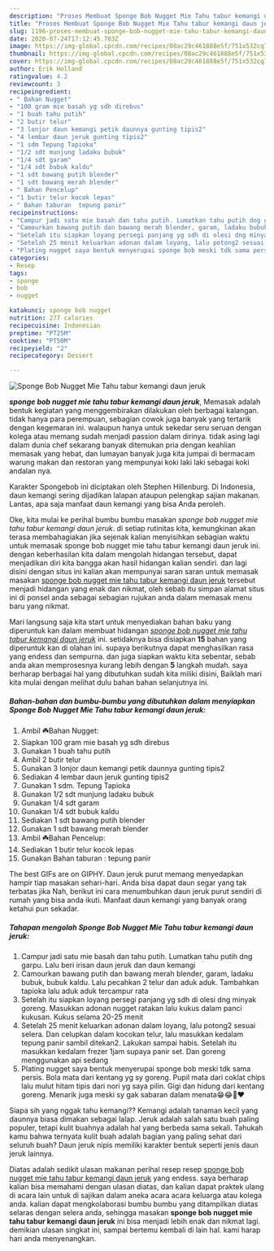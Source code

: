 ```yaml
---
description: "Proses Membuat Sponge Bob Nugget Mie Tahu tabur kemangi daun jeruk Lezat"
title: "Proses Membuat Sponge Bob Nugget Mie Tahu tabur kemangi daun jeruk Lezat"
slug: 1196-proses-membuat-sponge-bob-nugget-mie-tahu-tabur-kemangi-daun-jeruk-lezat
date: 2020-07-24T17:12:45.703Z
image: https://img-global.cpcdn.com/recipes/08ac29c461888e5f/751x532cq70/sponge-bob-nugget-mie-tahu-tabur-kemangi-daun-jeruk-foto-resep-utama.jpg
thumbnail: https://img-global.cpcdn.com/recipes/08ac29c461888e5f/751x532cq70/sponge-bob-nugget-mie-tahu-tabur-kemangi-daun-jeruk-foto-resep-utama.jpg
cover: https://img-global.cpcdn.com/recipes/08ac29c461888e5f/751x532cq70/sponge-bob-nugget-mie-tahu-tabur-kemangi-daun-jeruk-foto-resep-utama.jpg
author: Erik Holland
ratingvalue: 4.2
reviewcount: 3
recipeingredient:
- " Bahan Nugget"
- "100 gram mie basah yg sdh direbus"
- "1 buah tahu putih"
- "2 butir telur"
- "3 lonjor daun kemangi petik daunnya gunting tipis2"
- "4 lembar daun jeruk gunting tipis2"
- "1 sdm Tepung Tapioka"
- "1/2 sdt munjung ladaku bubuk"
- "1/4 sdt garam"
- "1/4 sdt bubuk kaldu"
- "1 sdt bawang putih blender"
- "1 sdt bawang merah blender"
- " Bahan Pencelup"
- "1 butir telur kocok lepas"
- " Bahan taburan  tepung panir"
recipeinstructions:
- "Campur jadi satu mie basah dan tahu putih. Lumatkan tahu putih dng garpu. Lalu beri irisan daun jeruk dan daun kemangi"
- "Camourkan bawang putih dan bawang merah blender, garam, ladaku bubuk, bubuk kaldu. Lalu pecahkan 2 telur dan aduk aduk. Tambahkan tapioka lalu aduk aduk tercampur rata"
- "Setelah itu siapkan loyang persegi panjang yg sdh di olesi dng minyak goreng. Masukkan adonan nugget ratakan lalu kukus dalam panci kukusan. Kukus selama 20-25 menit"
- "Setelah 25 menit keluarkan adonan dalam loyang, lalu potong2 sesuai selera. Dan celupkan dalam kocokan telur, lalu masukkan kedalam tepung panir sambil ditekan2. Lakukan sampai habis. Setelah itu masukkan kedalam frezer 1jam supaya panir set. Dan goreng menggunakan api sedang"
- "Plating nugget saya bentuk menyerupai sponge bob meski tdk sama persis. Bola mata dari kentang yg sy goreng. Pupil mata dari coklat chips lalu mulut hitam tipis dari nori yg saya pilin. Gigi dan hidung dari kentang goreng. Menarik juga meski sy gak sabaran dalam menata😁😂🙏❤️"
categories:
- Resep
tags:
- sponge
- bob
- nugget

katakunci: sponge bob nugget 
nutrition: 277 calories
recipecuisine: Indonesian
preptime: "PT25M"
cooktime: "PT50M"
recipeyield: "2"
recipecategory: Dessert

---
```



![Sponge Bob Nugget Mie Tahu tabur kemangi daun jeruk](https://img-global.cpcdn.com/recipes/08ac29c461888e5f/751x532cq70/sponge-bob-nugget-mie-tahu-tabur-kemangi-daun-jeruk-foto-resep-utama.jpg)

<b><i>sponge bob nugget mie tahu tabur kemangi daun jeruk</i></b>, Memasak adalah bentuk kegiatan yang menggembirakan dilakukan oleh berbagai kalangan. tidak hanya para perempuan, sebagian cowok juga banyak yang tertarik dengan kegemaran ini. walaupun hanya untuk sekedar seru seruan dengan kolega atau memang sudah menjadi passion dalam dirinya. tidak asing lagi dalam dunia chef sekarang banyak ditemukan pria dengan keahlian memasak yang hebat, dan lumayan banyak juga kita jumpai di bermacam warung makan dan restoran yang mempunyai koki laki laki sebagai koki andalan nya.

Karakter Spongebob ini diciptakan oleh Stephen Hillenburg. Di Indonesia, daun kemangi sering dijadikan lalapan ataupun pelengkap sajian makanan. Lantas, apa saja manfaat daun kemangi yang bisa Anda peroleh.

Oke, kita mulai ke perihal bumbu bumbu masakan <i>sponge bob nugget mie tahu tabur kemangi daun jeruk</i>. di setiap rutinitas kita, kemungkinan akan terasa membahagiakan jika sejenak kalian menyisihkan sebagian waktu untuk memasak sponge bob nugget mie tahu tabur kemangi daun jeruk ini. dengan keberhasilan kita dalam mengolah hidangan tersebut, dapat menjadikan diri kita bangga akan hasil hidangan kalian sendiri. dan lagi disini dengan situs ini kalian akan mempunyai saran saran untuk memasak masakan <u>sponge bob nugget mie tahu tabur kemangi daun jeruk</u> tersebut menjadi hidangan yang enak dan nikmat, oleh sebab itu simpan alamat situs ini di ponsel anda sebagai sebagian rujukan anda dalam memasak menu baru yang nikmat.


Mari langsung saja kita start untuk menyediakan bahan baku yang diperuntuk kan dalam membuat hidangan <u><i>sponge bob nugget mie tahu tabur kemangi daun jeruk</i></u> ini. setidaknya bisa disiapkan <b>15</b> bahan yang diperuntuk kan di olahan ini. supaya berikutnya dapat menghasilkan rasa yang endess dan sempurna. dan juga siapkan waktu kita sebentar, sebab anda akan memprosesnya kurang lebih dengan <b>5</b> langkah mudah. saya berharap berbagai hal yang dibutuhkan sudah kita miliki disini, Baiklah mari kita mulai dengan melihat dulu bahan bahan selanjutnya ini.

<!--inarticleads1-->

##### Bahan-bahan dan bumbu-bumbu yang dibutuhkan dalam menyiapkan Sponge Bob Nugget Mie Tahu tabur kemangi daun jeruk:

1. Ambil  ☘️Bahan Nugget:
1. Siapkan 100 gram mie basah yg sdh direbus
1. Gunakan 1 buah tahu putih
1. Ambil 2 butir telur
1. Gunakan 3 lonjor daun kemangi petik daunnya gunting tipis2
1. Sediakan 4 lembar daun jeruk gunting tipis2
1. Gunakan 1 sdm. Tepung Tapioka
1. Gunakan 1/2 sdt munjung ladaku bubuk
1. Gunakan 1/4 sdt garam
1. Gunakan 1/4 sdt bubuk kaldu
1. Sediakan 1 sdt bawang putih blender
1. Gunakan 1 sdt bawang merah blender
1. Ambil  ☘️Bahan Pencelup:
1. Sediakan 1 butir telur kocok lepas
1. Gunakan  Bahan taburan : tepung panir


The best GIFs are on GIPHY. Daun jeruk purut memang menyedapkan hampir tiap masakan sehari-hari. Anda bisa dapat daun segar yang tak terbatas jika Nah, berikut ini cara menumbuhkan daun jeruk purut sendiri di rumah yang bisa anda ikuti. Manfaat daun kemangi yang banyak orang ketahui pun sekadar. 

<!--inarticleads2-->

##### Tahapan mengolah Sponge Bob Nugget Mie Tahu tabur kemangi daun jeruk:

1. Campur jadi satu mie basah dan tahu putih. Lumatkan tahu putih dng garpu. Lalu beri irisan daun jeruk dan daun kemangi
1. Camourkan bawang putih dan bawang merah blender, garam, ladaku bubuk, bubuk kaldu. Lalu pecahkan 2 telur dan aduk aduk. Tambahkan tapioka lalu aduk aduk tercampur rata
1. Setelah itu siapkan loyang persegi panjang yg sdh di olesi dng minyak goreng. Masukkan adonan nugget ratakan lalu kukus dalam panci kukusan. Kukus selama 20-25 menit
1. Setelah 25 menit keluarkan adonan dalam loyang, lalu potong2 sesuai selera. Dan celupkan dalam kocokan telur, lalu masukkan kedalam tepung panir sambil ditekan2. Lakukan sampai habis. Setelah itu masukkan kedalam frezer 1jam supaya panir set. Dan goreng menggunakan api sedang
1. Plating nugget saya bentuk menyerupai sponge bob meski tdk sama persis. Bola mata dari kentang yg sy goreng. Pupil mata dari coklat chips lalu mulut hitam tipis dari nori yg saya pilin. Gigi dan hidung dari kentang goreng. Menarik juga meski sy gak sabaran dalam menata😁😂🙏❤️


Siapa sih yang nggak tahu kemangi?? Kemangi adalah tanaman kecil yang daunnya biasa dimakan sebagai lalap. Jeruk adalah salah satu buah paling populer, tetapi kulit buahnya adalah hal yang berbeda sama sekali. Tahukah kamu bahwa ternyata kulit buah adalah bagian yang paling sehat dari seluruh buah? Daun jeruk nipis memiliki karakter bentuk seperti jenis daun jeruk lainnya. 

Diatas adalah sedikit ulasan makanan perihal resep resep <u>sponge bob nugget mie tahu tabur kemangi daun jeruk</u> yang endess. saya berharap kalian bisa memahami dengan ulasan diatas, dan kalian dapat praktek ulang di acara lain untuk di sajikan dalam aneka acara acara keluarga atau kolega anda. kalian dapat mengkolaborasi bumbu bumbu yang ditampilkan diatas selaras dengan selera anda, sehingga masakan <b>sponge bob nugget mie tahu tabur kemangi daun jeruk</b> ini bisa menjadi lebih enak dan nikmat lagi. demikian ulasan singkat ini, sampai bertemu kembali di lain hal. kami harap hari anda menyenangkan.
